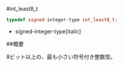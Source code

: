 #int_least8_t
```cpp
typedef signed-integer-type int_least8_t;
```
* signed-integer-type[italic]

##概要

8ビット以上の、最も小さい符号付き整数型。
